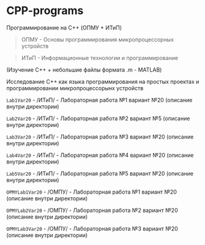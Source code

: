 # CPP-programs
Программирование на C++ (ОПМУ + ИТиП)

> ОПМУ - Основы программирования микропроцессорных устройств

> ИТиП - Информационные технологии и программирование

(Изучение С++ + небольшие файлы формата .m - MATLAB)

Исследование С++ как языка программирования на простых проектах и программировании микропроцессорынх устройств

`Lab1Var20` - /ИТиП/ - Лабораторная работа №1 вариант №20 (описание внутри директории)

`Lab2Var20` - /ИТиП/ - Лабораторная работа №2 вариант №5 (описание внутри директории)

`Lab3Var20` - /ИТиП/ - Лабораторная работа №3 вариант №20 (описание внутри директории)

`Lab4Var20` - /ИТиП/ - Лабораторная работа №4 вариант №20 (описание внутри директории)

`Lab5Var20` - /ИТиП/ - Лабораторная работа №5 вариант №20 (описание внутри директории)

`OPMYLab1Var20` - /ОМПУ/ - Лабораторная работа №1 вариант №20 (описание внутри директории)

`OPMYLab2Var20` - /ОМПУ/ - Лабораторная работа №2 вариант №20 (описание внутри директории)

`OPMYLab3Var20` - /ОМПУ/ - Лабораторная работа №3 вариант №20 (описание внутри директории)